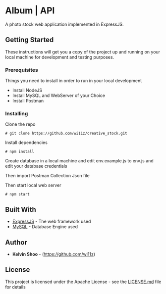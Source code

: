 # Album | API

A photo stock web application implemented in ExpressJS.

## Getting Started

These instructions will get you a copy of the project up and running on your local machine for development and testing purposes.

### Prerequisites

Things you need to install in order to run in your local development
* Install NodeJS
* Install MySQL and WebServer of your Choice
* Install Postman 


### Installing

Clone the repo

```
# git clone https://github.com/wi11z/creative_stock.git

```

Install dependencies

```
# npm install

```

Create database in a local machine and edit env.example.js to env.js and edit your database credentials

Then import Postman Collection Json file

Then start local web server 

```
# npm start
```

## Built With

* [ExpressJS](https://expressjs.com/) - The web framework used
* [MySQL](https://dev.mysql.com/doc/) - Database Engine used

## Author

* **Kelvin Shoo** - (https://github.com/wi11z)

## License

This project is licensed under the Apache License - see the [LICENSE.md](LICENSE.md) file for details

